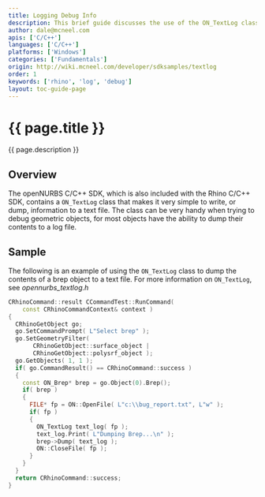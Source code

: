 ```yaml
---
title: Logging Debug Info
description: This brief guide discusses the use of the ON_TextLog class for debugging C/C++ plugins.
author: dale@mcneel.com
apis: ['C/C++']
languages: ['C/C++']
platforms: ['Windows']
categories: ['Fundamentals']
origin: http://wiki.mcneel.com/developer/sdksamples/textlog
order: 1
keywords: ['rhino', 'log', 'debug']
layout: toc-guide-page
---
```


# {{ page.title }}

{{ page.description }}

## Overview

The openNURBS C/C++ SDK, which is also included with the Rhino C/C++ SDK, contains a `ON_TextLog` class that makes it very simple to write, or dump, information to a text file.  The class can be very handy when trying to debug geometric objects, for most objects have the ability to dump their contents to a log file.

## Sample

The following is an example of using the `ON_TextLog` class to dump the contents of a brep object to a text file.  For more information on `ON_TextLog`, see *opennurbs_textlog.h*

```cpp
CRhinoCommand::result CCommandTest::RunCommand(
    const CRhinoCommandContext& context )
{
  CRhinoGetObject go;
  go.SetCommandPrompt( L"Select brep" );
  go.SetGeometryFilter(
       CRhinoGetObject::surface_object |
       CRhinoGetObject::polysrf_object );
  go.GetObjects( 1, 1 );
  if( go.CommandResult() == CRhinoCommand::success )
  {
    const ON_Brep* brep = go.Object(0).Brep();
    if( brep )
    {
      FILE* fp = ON::OpenFile( L"c:\\bug_report.txt", L"w" );
      if( fp )
      {
        ON_TextLog text_log( fp );
        text_log.Print( L"Dumping Brep...\n" );
        brep->Dump( text_log );
        ON::CloseFile( fp );
      }
    }
  }
  return CRhinoCommand::success;
}
```
